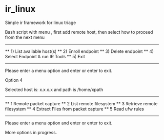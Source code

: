 # ir_linux
Simple ir framework for linux triage

Bash script with menu , first add remote host, then select how to proceed from the next menu 

*********************************************
** 1) List available host(s)
** 2) Enroll endpoint
** 3) Delete endpoint
** 4) Select Endpoint & run IR Tools
** 5) Exit
*********************************************
Please enter a menu option and enter or enter to exit.



Option 4

Selected host is: x.x.x.x and path is /home/xpath
*********************************************
** 1 Remote packet capture
** 2 List remote filesystem
** 3 Retrieve remote filesystem
** 4 Extract Files from packet capture
** 5 Read ufw rules
*********************************************
Please enter a menu option and enter or enter to exit.


More options in progress.
